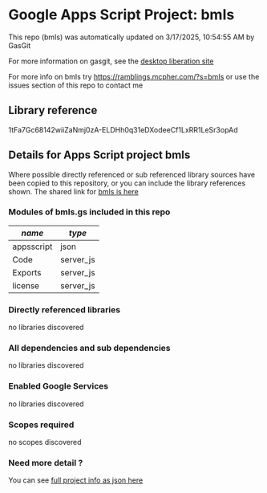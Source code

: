 # Google Apps Script Project: bmIs
This repo (bmIs) was automatically updated on 3/17/2025, 10:54:55 AM by GasGit

For more information on gasgit, see the [desktop liberation site](https://ramblings.mcpher.com/drive-sdk-and-github/migrategasgit/ "desktop liberation")

For more info on bmIs try https://ramblings.mcpher.com/?s=bmIs or use the issues section of this repo to contact me
## Library reference
1tFa7Gc68142wiiZaNmj0zA-ELDHh0q31eDXodeeCf1LxRR1LeSr3opAd


## Details for Apps Script project bmIs
Where possible directly referenced or sub referenced library sources have been copied to this repository, or you can include the library references shown. 
The shared link for [bmIs is here](https://script.google.com/d/1tFa7Gc68142wiiZaNmj0zA-ELDHh0q31eDXodeeCf1LxRR1LeSr3opAd/edit?usp=sharing "open in the GAS IDE")

### Modules of bmIs.gs included in this repo
*name*|*type*
--- | --- 
appsscript| json
Code| server_js
Exports| server_js
license| server_js
### Directly referenced libraries
no libraries discovered
### All dependencies and sub dependencies
no libraries discovered
### Enabled Google Services
no libraries discovered
### Scopes required
no scopes discovered
### Need more detail ?
You can see [full project info as json here](info.json)
